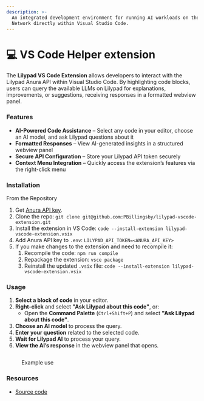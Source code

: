 ```yaml
---
description: >-
  An integrated development environment for running AI workloads on the Lilypad
  Network directly within Visual Studio Code.
---
```


# 💻 VS Code Helper extension

The **Lilypad VS Code Extension** allows developers to interact with the Lilypad Anura API within Visual Studio Code. By highlighting code blocks, users can query the available LLMs on Lilypad  for explanations, improvements, or suggestions, receiving responses in a formatted webview panel.

### Features

* **AI-Powered Code Assistance** – Select any code in your editor, choose an AI model, and ask Lilypad questions about it
* **Formatted Responses** – View AI-generated insights in a structured webview panel
* **Secure API Configuration** – Store your Lilypad API token securely
* **Context Menu Integration** – Quickly access the extension’s features via the right-click menu

### Installation

From the Repository

1. Get [Anura API key](https://anura.lilypad.tech/).
2. Clone the repo: `git clone git@github.com:PBillingsby/lilypad-vscode-extension.git`
3. Install the extension in VS Code: `code --install-extension lilypad-vscode-extension.vsix`
4. Add Anura API key to `.env`:  `LILYPAD_API_TOKEN=<ANURA_API_KEY>`
5. If you make changes to the extension and need to recompile it:
   1. Recompile the code: `npm run compile`
   2. Repackage the extension: `vsce package`
   3. Reinstall the updated `.vsix` file: `code --install-extension lilypad-vscode-extension.vsix`

### **Usage**

1. **Select a block of code** in your editor.
2. **Right-click** and select **"Ask Lilypad about this code"**, or:
   * Open the **Command Palette** (`Ctrl+Shift+P`) and select **"Ask Lilypad about this code"**.
3. **Choose an AI model** to process the query.
4. **Enter your question** related to the selected code.
5. **Wait for Lilypad AI** to process your query.
6. **View the AI’s response** in the webview panel that opens.

<figure><img src="../.gitbook/assets/Screenshot 2025-03-10 at 3.05.20 PM.png" alt=""><figcaption><p>Example use</p></figcaption></figure>

### Resources

* [Source code](https://github.com/PBillingsby/lilypad-vscode-extension)


